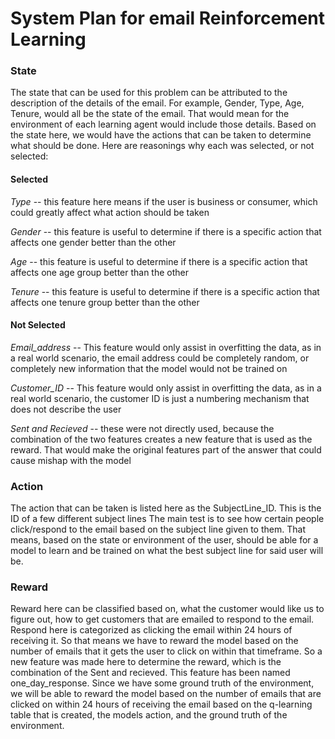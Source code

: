 # System Plan for email Reinforcement Learning

### State 
The state that can be used for this problem can be attributed to the description of the details of the email. 
For example, Gender, Type, Age, Tenure, would all be the state of the email. That would mean for the
environment of each learning agent would include those details. Based on the state here, we would have the actions that
can be taken to determine what should be done. Here are reasonings why each was selected, or not selected:
#### Selected
*Type* -- this feature here means if the user is business or consumer, which could greatly affect what action should be taken

*Gender* -- this feature is useful to determine if there is a specific action that affects one gender better than the other

*Age* -- this feature is useful to determine if there is a specific action that affects one age group better than the other

*Tenure* -- this feature is useful to determine if there is a specific action that affects one tenure group better than the other
#### Not Selected
*Email_address* -- This feature would only assist in overfitting the data, as in a real world scenario, the email address 
could be completely random, or completely new information that the model would not be trained on

*Customer_ID* -- This feature would only assist in overfitting the data, as in a real world scenario, the customer ID
is just a numbering mechanism that does not describe the user

*Sent and Recieved* -- these were not directly used, because the combination of the two features creates a new feature that 
is used as the reward. That would make the original features part of the answer that could cause mishap with the model

### Action 
The action that can be taken is listed here as the SubjectLine_ID. This is the ID of a few different subject lines
The main test is to see how certain people click/respond to the email based on the subject line given to them. 
That means, based on the state or environment of the user, should be able for a model to learn and be trained on 
what the best subject line for said user will be. 

### Reward
Reward here can be classified based on, what the customer would like us to figure out, how to get customers that are
emailed to respond to the email. Respond here is categorized as clicking the email within 24 hours of receiving it.
So that means we have to reward the model based on the number of emails that it gets the user to click on within that 
timeframe. So a new feature was made here to determine the reward, which is the combination of the Sent and recieved.
This feature has been named one_day_response. Since we have some ground truth of the environment, we will be able to
reward the model based on the number of emails that are clicked on within 24 hours of receiving the email based on 
the q-learning table that is created, the models action, and the ground truth of the environment.


